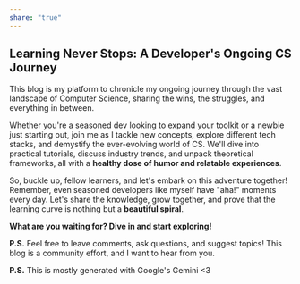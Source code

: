 ```yaml
---
share: "true"
---
```


##   Learning Never Stops: A Developer's Ongoing CS Journey

This blog is my platform to chronicle my ongoing journey through the vast landscape of Computer Science, sharing the wins, the struggles, and everything in between.

Whether you're a seasoned dev looking to expand your toolkit or a newbie just starting out, join me as I tackle new concepts, explore different tech stacks, and demystify the ever-evolving world of CS. We'll dive into practical tutorials, discuss industry trends, and unpack theoretical frameworks, all with a **healthy dose of humor and relatable experiences**.

So, buckle up, fellow learners, and let's embark on this adventure together! Remember, even seasoned developers like myself have "aha!" moments every day. Let's share the knowledge, grow together, and prove that the learning curve is nothing but a **beautiful spiral**.

**What are you waiting for? Dive in and start exploring!**

**P.S.** Feel free to leave comments, ask questions, and suggest topics! This blog is a community effort, and I want to hear from you.

**P.S.** This is mostly generated with Google's Gemini <3